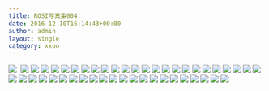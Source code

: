 ```yaml
---
title: ROSI写真集004
date: 2016-12-10T16:14:43+00:00
author: admin
layout: single
category: xxoo
---
```

![](http://odhzhpju9.bkt.clouddn.com/ROSI_004_000.jpg)<!--more--> 
![](http://odhzhpju9.bkt.clouddn.com/ROSI_004_001.jpg)
![](http://odhzhpju9.bkt.clouddn.com/ROSI_004_002.jpg)
![](http://odhzhpju9.bkt.clouddn.com/ROSI_004_003.JPG)
![](http://odhzhpju9.bkt.clouddn.com/ROSI_004_004.JPG)
![](http://odhzhpju9.bkt.clouddn.com/ROSI_004_005.JPG)
![](http://odhzhpju9.bkt.clouddn.com/ROSI_004_006.JPG)
![](http://odhzhpju9.bkt.clouddn.com/ROSI_004_007.JPG)
![](http://odhzhpju9.bkt.clouddn.com/ROSI_004_008.JPG)
![](http://odhzhpju9.bkt.clouddn.com/ROSI_004_009.JPG)
![](http://odhzhpju9.bkt.clouddn.com/ROSI_004_010.JPG)
![](http://odhzhpju9.bkt.clouddn.com/ROSI_004_011.JPG)
![](http://odhzhpju9.bkt.clouddn.com/ROSI_004_012.JPG)
![](http://odhzhpju9.bkt.clouddn.com/ROSI_004_013.JPG)
![](http://odhzhpju9.bkt.clouddn.com/ROSI_004_014.JPG)
![](http://odhzhpju9.bkt.clouddn.com/ROSI_004_015.JPG)
![](http://odhzhpju9.bkt.clouddn.com/ROSI_004_016.JPG)
![](http://odhzhpju9.bkt.clouddn.com/ROSI_004_017.JPG)
![](http://odhzhpju9.bkt.clouddn.com/ROSI_004_018.JPG)
![](http://odhzhpju9.bkt.clouddn.com/ROSI_004_019.JPG)
![](http://odhzhpju9.bkt.clouddn.com/ROSI_004_020.JPG)
![](http://odhzhpju9.bkt.clouddn.com/ROSI_004_021.JPG)
![](http://odhzhpju9.bkt.clouddn.com/ROSI_004_022.JPG)
![](http://odhzhpju9.bkt.clouddn.com/ROSI_004_023.JPG)
![](http://odhzhpju9.bkt.clouddn.com/ROSI_004_024.JPG)
![](http://odhzhpju9.bkt.clouddn.com/ROSI_004_025.JPG)
![](http://odhzhpju9.bkt.clouddn.com/ROSI_004_026.JPG)
![](http://odhzhpju9.bkt.clouddn.com/ROSI_004_027.JPG)
![](http://odhzhpju9.bkt.clouddn.com/ROSI_004_028.JPG)
![](http://odhzhpju9.bkt.clouddn.com/ROSI_004_029.JPG)
![](http://odhzhpju9.bkt.clouddn.com/ROSI_004_030.JPG)
![](http://odhzhpju9.bkt.clouddn.com/ROSI_004_031.JPG)
![](http://odhzhpju9.bkt.clouddn.com/ROSI_004_032.JPG)
![](http://odhzhpju9.bkt.clouddn.com/ROSI_004_033.JPG)
![](http://odhzhpju9.bkt.clouddn.com/ROSI_004_034.JPG)
![](http://odhzhpju9.bkt.clouddn.com/ROSI_004_035.JPG)
![](http://odhzhpju9.bkt.clouddn.com/ROSI_004_036.JPG)
![](http://odhzhpju9.bkt.clouddn.com/ROSI_004_037.JPG)
![](http://odhzhpju9.bkt.clouddn.com/ROSI_004_038.JPG)
![](http://odhzhpju9.bkt.clouddn.com/ROSI_004_039.JPG)
![](http://odhzhpju9.bkt.clouddn.com/ROSI_004_040.JPG)
![](http://odhzhpju9.bkt.clouddn.com/ROSI_004_041.JPG)
![](http://odhzhpju9.bkt.clouddn.com/ROSI_004_042.JPG)
![](http://odhzhpju9.bkt.clouddn.com/ROSI_004_043.JPG)
![](http://odhzhpju9.bkt.clouddn.com/ROSI_004_044.JPG)
![](http://odhzhpju9.bkt.clouddn.com/ROSI_004_045.JPG)
![](http://odhzhpju9.bkt.clouddn.com/ROSI_004_046.JPG)
